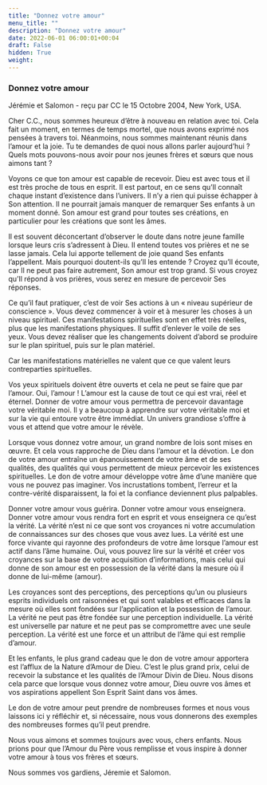 ```yaml
---
title: "Donnez votre amour"
menu_title: ""
description: "Donnez votre amour"
date: 2022-06-01 06:00:01+00:04
draft: False
hidden: True
weight:
---
```

### Donnez votre amour

Jérémie et Salomon - reçu par CC le 15 Octobre 2004, New York, USA.

Cher C.C., nous sommes heureux d’être à nouveau en relation avec toi. Cela fait un moment, en termes de temps mortel, que nous avons exprimé nos pensées à travers toi. Néanmoins, nous sommes maintenant réunis dans l’amour et la joie. Tu te demandes de quoi nous allons parler aujourd’hui ? Quels mots pouvons-nous avoir pour nos jeunes frères et sœurs que nous aimons tant ?

Voyons ce que ton amour est capable de recevoir. Dieu est avec tous et il est très proche de tous en esprit. Il est partout, en ce sens qu’Il connaît chaque instant d’existence dans l’univers. Il n’y a rien qui puisse échapper à Son attention. Il ne pourrait jamais manquer de remarquer Ses enfants à un moment donné. Son amour est grand pour toutes ses créations, en particulier pour les créations que sont les âmes.

Il est souvent déconcertant d’observer le doute dans notre jeune famille lorsque leurs cris s’adressent à Dieu. Il entend toutes vos prières et ne se lasse jamais. Cela lui apporte tellement de joie quand Ses enfants l’appellent. Mais pourquoi doutent-ils qu’Il les entende ? Croyez qu’Il écoute, car Il ne peut pas faire autrement, Son amour est trop grand. Si vous croyez qu’Il répond à vos prières, vous serez en mesure de percevoir Ses réponses.

Ce qu’il faut pratiquer, c’est de voir Ses actions à un « niveau supérieur de conscience ». Vous devez commencer à voir et à mesurer les choses à un niveau spirituel. Ces manifestations spirituelles sont en effet très réelles, plus que les manifestations physiques. Il suffit d’enlever le voile de ses yeux. Vous devez réaliser que les changements doivent d’abord se produire sur le plan spirituel, puis sur le plan matériel. 

Car les manifestations matérielles ne valent que ce que valent leurs contreparties spirituelles.

Vos yeux spirituels doivent être ouverts et cela ne peut se faire que par l’amour. Oui, l’amour ! L’amour est la cause de tout ce qui est vrai, réel et éternel. Donner de votre amour vous permettra de percevoir davantage votre véritable moi. Il y a beaucoup à apprendre sur votre véritable moi et sur la vie qui entoure votre être immédiat. Un univers grandiose s’offre à vous et attend que votre amour le révèle.

Lorsque vous donnez votre amour, un grand nombre de lois sont mises en œuvre. Et cela vous rapproche de Dieu dans l’amour et la dévotion. Le don de votre amour entraîne un épanouissement de votre âme et de ses qualités, des qualités qui vous permettent de mieux percevoir les existences spirituelles. Le don de votre amour développe votre âme d’une manière que vous ne pouvez pas imaginer. Vos incrustations tombent, l’erreur et la contre-vérité disparaissent, la foi et la confiance deviennent plus palpables.

Donner votre amour vous guérira. Donner votre amour vous enseignera. Donner votre amour vous rendra fort en esprit et vous enseignera ce qu’est la vérité. La vérité n’est ni ce que sont vos croyances ni votre accumulation de connaissances sur des choses que vous avez lues. La vérité est une force vivante qui rayonne des profondeurs de votre âme lorsque l’amour est actif dans l’âme humaine. Oui, vous pouvez lire sur la vérité et créer vos croyances sur la base de votre acquisition d’informations, mais celui qui donne de son amour est en possession de la vérité dans la mesure où il donne de lui-même (amour).

Les croyances sont des perceptions, des perceptions qu’un ou plusieurs esprits individuels ont raisonnées et qui sont valables et efficaces dans la mesure où elles sont fondées sur l’application et la possession de l’amour. La vérité ne peut pas être fondée sur une perception individuelle. La vérité est universelle par nature et ne peut pas se compromettre avec une seule perception. La vérité est une force et un attribut de l’âme qui est remplie d’amour.

Et les enfants, le plus grand cadeau que le don de votre amour apportera est l’afflux de la Nature d’Amour de Dieu. C’est le plus grand prix, celui de recevoir la substance et les qualités de l’Amour Divin de Dieu. Nous disons cela parce que lorsque vous donnez votre amour, Dieu ouvre vos âmes et vos aspirations appellent Son Esprit Saint dans vos âmes.

Le don de votre amour peut prendre de nombreuses formes et nous vous laissons ici y réfléchir et, si nécessaire, nous vous donnerons des exemples des nombreuses formes qu’il peut prendre.

Nous vous aimons et sommes toujours avec vous, chers enfants. Nous prions pour que l’Amour du Père vous remplisse et vous inspire à donner votre amour à tous vos frères et sœurs.

Nous sommes vos gardiens, Jéremie et Salomon.